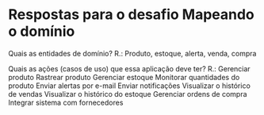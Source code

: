 # Respostas para o desafio Mapeando o domínio
Quais as entidades de domínio?
R.: Produto, estoque, alerta, venda, compra

Quais as ações (casos de uso) que essa aplicação deve ter?
R.: Gerenciar produto 
    Rastrear produto
    Gerenciar estoque
    Monitorar quantidades do produto
    Enviar alertas por e-mail
    Enviar notificações
    Visualizar o histórico de vendas
    Visualizar o histórico do estoque
    Gerenciar ordens de compra
    Integrar sistema com fornecedores
    
